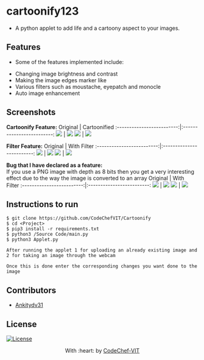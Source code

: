 # cartoonify123
- A python applet to add life and a cartoony aspect to your images.



## Features
- Some of the features implemented include:
* Changing image brightness and contrast
* Making the image edges marker like
* Various filters such as moustache, eyepatch and monocle
* Auto image enhancement

## Screenshots
**Cartoonify Feature:**
Original            |  Cartoonified
:-------------------------:|:-------------------------:
![](https://github.com/Ankitydv31/Cartoonify123/blob/master/Screenshots/cristiano.jpg)  |  ![](https://github.com/Ankitydv31/Cartoonify123/blob/master/Screenshots/Cartoon_Image.jpg)
![](https://github.com/Ankitydv31/Cartoonify/blob/master/Screenshots/oval.jpg)  |  ![](https://github.com/Ankitydv31/Cartoonify123/blob/master/Screenshots/Cartoon_Image[1].jpg)


**Filter Feature:**
Original            |  With Filter
:-------------------------:|:-------------------------:
![](https://github.com/Ankitydv31/Cartoonify123/blob/master/Screenshots/cris1.jpg)  |  ![](https://github.com/Ankitydv31/Cartoonify123/blob/master/Screenshots/Cartoon_Image[4].jpg)
![](https://github.com/Ankitydv31/Cartoonify123/blob/master/Screenshots/henry.jpg)  |  ![](https://github.com/Ankitydv31/Cartoonify123/blob/master/Screenshots/Cartoon_Image[5].jpg)

**Bug that I have declared as a feature:**
<br>
If you use a PNG image with depth as 8 bits then you get a very interesting effect due to the way the image is converted to an array
Original            |  With Filter
:-------------------------:|:-------------------------:
![](https://github.com/Ankitydv31/Cartoonify123/blob/master/Screenshots/Avatar.png)  |  ![](https://github.com/Ankitydv31/Cartoonify123/blob/master/Screenshots/Cartoon_Image[2].jpg)
![](https://github.com/Ankitydv31/Cartoonify123/blob/master/Screenshots/city.png)  |  ![](https://github.com/Ankitydv31/Cartoonify123/blob/master/Screenshots/Cartoon_Image[3].jpg)
## Instructions to run
```
$ git clone https://github.com/CodeChefVIT/Cartoonify
$ cd <Project>
$ pip3 install -r requirements.txt
$ python3 /Source Code/main.py
$ python3 Applet.py

After running the applet 1 for uploading an already existing image and 2 for taking an image through the webcam

Once this is done enter the corresponding changes you want done to the image
```

## Contributors
- <a href="https://github.com/Ankitydv31">Ankitydv31</a>

## License
[![License](http://img.shields.io/:license-mit-blue.svg?style=flat-square)](http://badges.mit-license.org)

<p align="center">
	With :heart: by <a href="https://www.codechefvit.com" target="_blank">CodeChef-VIT</a>
</p>
